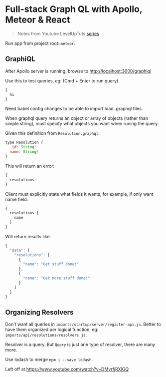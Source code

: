 # Full-stack Graph QL with Apollo, Meteor & React

> Notes from Youtube LevelUpTuts [series](https://www.youtube.com/watch?v=m0TC5DcFHDY&t=384s&list=PL_vZ4VzURIjxGu5N7wqNGM6R8h35xa9eV&index=2)

Run app from project root: `meteor`.

## GraphiQL

After Apollo server is running, browse to [http://localhost:3000/graphiql](http://localhost:3000/graphiql)

Use this to test queries, eg: (Cmd + Enter to run query)

```javascript
{
  hi
}
```

Need babel config changes to be able to import load .graphql files.

When graphql query returns an object or array of objects (rather than simple string), must specify what objects you want when runing the query.

Given this definition from `Resolution.graphql`:

```javascript
type Resolution {
  _id: String!
  name: String!
}
```

This will return an error:

```javascript
{
  resolutions
}
```

Client must explicitly state what fields it wants, for example, if only want name field:

```javascript
{
  resolutions {
    name
  }
}
```

Will return results like:

```javascript
{
  "data": {
    "resolutions": [
      {
        "name": "Get stuff done!"
      },
      {
        "name": "Get more stuff done!"
      }
    ]
  }
}
```

## Organizing Resolvers

Don't want all queries in `imports/startup/server/register-api.js`. Better to have them organized per logical function, eg: `imports/api/resolutions/resolvers.js`.

Resolver is a query. But `Query` is just one type of resolver, there are many more.

Use lodash to merge `npm i --save lodash`.

Left off at https://www.youtube.com/watch?v=DMvrfjRXlGQ